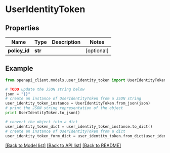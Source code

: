 # UserIdentityToken


## Properties
Name | Type | Description | Notes
------------ | ------------- | ------------- | -------------
**policy_id** | **str** |  | [optional] 

## Example

```python
from openapi_client.models.user_identity_token import UserIdentityToken

# TODO update the JSON string below
json = "{}"
# create an instance of UserIdentityToken from a JSON string
user_identity_token_instance = UserIdentityToken.from_json(json)
# print the JSON string representation of the object
print UserIdentityToken.to_json()

# convert the object into a dict
user_identity_token_dict = user_identity_token_instance.to_dict()
# create an instance of UserIdentityToken from a dict
user_identity_token_form_dict = user_identity_token.from_dict(user_identity_token_dict)
```
[[Back to Model list]](../README.md#documentation-for-models) [[Back to API list]](../README.md#documentation-for-api-endpoints) [[Back to README]](../README.md)


